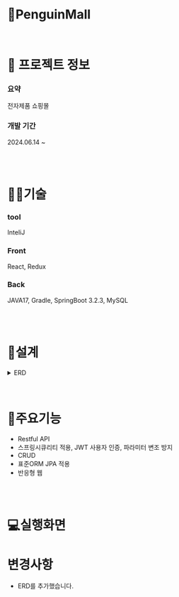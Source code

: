 # 🐧PenguinMall

<br />

# 📄 프로젝트 정보

### 요약

전자제품 쇼핑몰

### 개발 기간

2024.06.14 ~

<br />
<br />

# 👩‍🔧기술

### tool
InteliJ

### Front

React, Redux

### Back

JAVA17, Gradle, SpringBoot 3.2.3, MySQL

<br />
<br />

# 📝설계

<details>
<summary>ERD</summary>
<div markdown="1" style="padding-left: 15px;">
<img src="https://github.com/HancheolJeong/PenguinMall/assets/70940120/3b1e062e-8d5b-4af3-84a2-fbb8cf95af3a.png" width="800px"/>
</div>
</details>

<br />
<br />

# 🔑주요기능

- Restful API
- 스프링시큐리티 적용, JWT 사용자 인증, 파라미터 변조 방지
- CRUD
- 표준ORM JPA 적용
- 반응형 웹

<br />
<br />

# 💻실행화면

# 변경사항
- ERD를 추가했습니다.